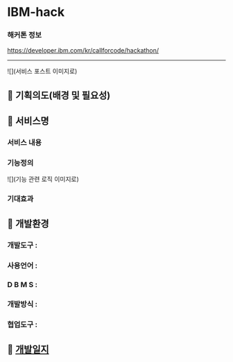 # IBM-hack
### 해커톤 정보
https://developer.ibm.com/kr/callforcode/hackathon/

<hr>

![](서비스 포스트 이미지로)

## :pushpin: 기획의도(배경 및 필요성)


## :pushpin: 서비스명
### 서비스 내용
### 기능정의
![](기능 관련 로직 이미지로)
### 기대효과

## :pushpin: 개발환경
### 개발도구  : 
### 사용언어  : 
### D B M S   : 
### 개발방식  :
### 협업도구  :


## :pushpin: [개발일지](https://github.com/Team-HST/play-hackaton/tree/master/2020-05-IBM-hackaton/m-log)
